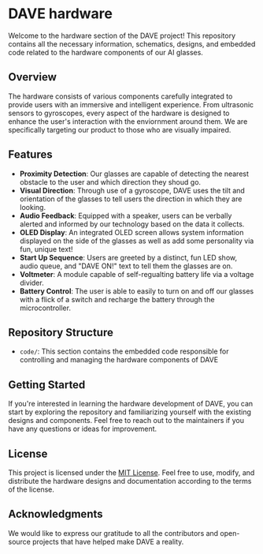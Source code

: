 # DAVE hardware

Welcome to the hardware section of the DAVE project! This repository contains all the necessary information, schematics, designs, and embedded code related to the hardware components of our AI glasses.

## Overview

The hardware consists of various components carefully integrated to provide users with an immersive and intelligent experience. From ultrasonic sensors to gyroscopes, every aspect of the hardware is designed to enhance the user's interaction with the enviornment around them. We are specifically targeting
our product to those who are visually impaired.

## Features

- **Proximity Detection**: Our glasses are capable of detecting the nearest obstacle to the user and which direction they shoud go.
- **Visual Direction**: Through use of a gyroscope, DAVE uses the tilt and orientation of the glasses to tell users  the direction in which they are looking.
- **Audio Feedback**: Equipped with a speaker, users can be verbally alerted and informed by our technology based on the data it collects.
- **OLED Display**: An integrated OLED screen allows system information displayed on the side of the glasses as well as add some personality via fun, unique text!
- **Start Up Sequence**: Users are greeted by a distinct, fun LED show, audio queue, and "DAVE ON!" text to tell them the glasses are on. 
- **Voltmeter**: A module capable of self-regualting battery life via a voltage divider. 
- **Battery Control**: The user is able to easily to turn on and off our glasses with a flick of a switch and recharge the battery through the microcontroller.

## Repository Structure

- `code/`: This section contains the embedded code responsible for controlling and managing the hardware components of DAVE

## Getting Started

If you're interested in learning the hardware development of DAVE, you can start by exploring the repository and familiarizing yourself with the existing designs and components. Feel free to reach out to the maintainers if you have any questions or ideas for improvement.

## License

This project is licensed under the [MIT License](LICENSE). Feel free to use, modify, and distribute the hardware designs and documentation according to the terms of the license.

## Acknowledgments

We would like to express our gratitude to all the contributors and open-source projects that have helped make DAVE a reality.

